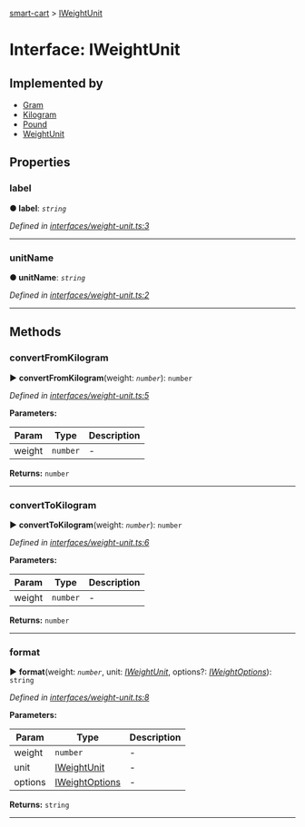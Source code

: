 [smart-cart](../README.md) > [IWeightUnit](../interfaces/iweightunit.md)



# Interface: IWeightUnit

## Implemented by

* [Gram](../classes/gram.md)
* [Kilogram](../classes/kilogram.md)
* [Pound](../classes/pound.md)
* [WeightUnit](../classes/weightunit.md)


## Properties
<a id="label"></a>

###  label

**●  label**:  *`string`* 

*Defined in [interfaces/weight-unit.ts:3](https://github.com/FlareMind/smart-cart/blob/a83b470/src/interfaces/weight-unit.ts#L3)*





___

<a id="unitname"></a>

###  unitName

**●  unitName**:  *`string`* 

*Defined in [interfaces/weight-unit.ts:2](https://github.com/FlareMind/smart-cart/blob/a83b470/src/interfaces/weight-unit.ts#L2)*





___


## Methods
<a id="convertfromkilogram"></a>

###  convertFromKilogram

► **convertFromKilogram**(weight: *`number`*): `number`



*Defined in [interfaces/weight-unit.ts:5](https://github.com/FlareMind/smart-cart/blob/a83b470/src/interfaces/weight-unit.ts#L5)*



**Parameters:**

| Param | Type | Description |
| ------ | ------ | ------ |
| weight | `number`   |  - |





**Returns:** `number`





___

<a id="converttokilogram"></a>

###  convertToKilogram

► **convertToKilogram**(weight: *`number`*): `number`



*Defined in [interfaces/weight-unit.ts:6](https://github.com/FlareMind/smart-cart/blob/a83b470/src/interfaces/weight-unit.ts#L6)*



**Parameters:**

| Param | Type | Description |
| ------ | ------ | ------ |
| weight | `number`   |  - |





**Returns:** `number`





___

<a id="format"></a>

###  format

► **format**(weight: *`number`*, unit: *[IWeightUnit](iweightunit.md)*, options?: *[IWeightOptions](iweightoptions.md)*): `string`



*Defined in [interfaces/weight-unit.ts:8](https://github.com/FlareMind/smart-cart/blob/a83b470/src/interfaces/weight-unit.ts#L8)*



**Parameters:**

| Param | Type | Description |
| ------ | ------ | ------ |
| weight | `number`   |  - |
| unit | [IWeightUnit](iweightunit.md)   |  - |
| options | [IWeightOptions](iweightoptions.md)   |  - |





**Returns:** `string`





___


